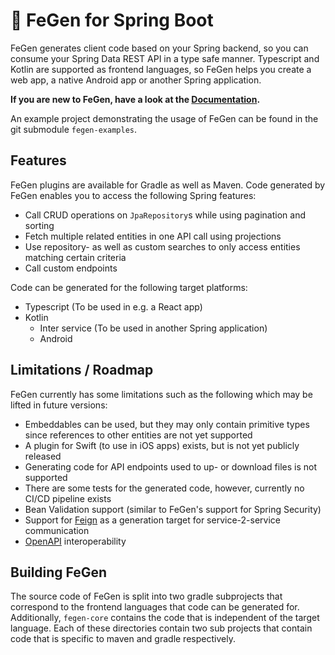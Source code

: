 # 🧹 FeGen for Spring Boot

FeGen generates client code based on your Spring backend, so you can consume your Spring Data REST API in a type safe manner.
Typescript and Kotlin are supported as frontend languages, so FeGen helps you create a web app, a native Android app or another Spring application.

**If you are new to FeGen, have a look at the [Documentation](https://materna-se.github.io/fegen/).**

An example project demonstrating the usage of FeGen can be found in the git submodule `fegen-examples`.



## Features

FeGen plugins are available for Gradle as well as Maven.
Code generated by FeGen enables you to access the following Spring features:

- Call CRUD operations on `JpaRepository`s while using pagination and sorting
- Fetch multiple related entities in one API call using projections
- Use repository- as well as custom searches to only access entities matching certain criteria
- Call custom endpoints

Code can be generated for the following target platforms:

- Typescript (To be used in e.g. a React app)
- Kotlin
    - Inter service (To be used in another Spring application)
    - Android



## Limitations / Roadmap

FeGen currently has some limitations such as the following which may be lifted in future versions:

- Embeddables can be used, but they may only contain primitive types since references to other entities are not yet supported
- A plugin for Swift (to use in iOS apps) exists, but is not yet publicly released
- Generating code for API endpoints used to up- or download files is not supported
- There are some tests for the generated code, however, currently no CI/CD pipeline exists
- Bean Validation support (similar to FeGen's support for Spring Security)
- Support for [Feign](https://github.com/OpenFeign/feign) as a generation target for service-2-service communication
- [OpenAPI](https://github.com/OAI/OpenAPI-Specification) interoperability



## Building FeGen



The source code of FeGen is split into two gradle subprojects that correspond to the frontend languages that code can be generated for.
Additionally, `fegen-core` contains the code that is independent of the target language.
Each of these directories contain two sub projects that contain code that is specific to maven and gradle respectively.
